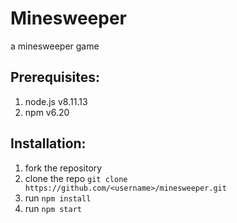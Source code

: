 # Minesweeper
a minesweeper game

## Prerequisites:
1. node.js  v8.11.13
2. npm v6.20

## Installation:
1. fork the repository
2. clone the repo `git clone https://github.com/<username>/minesweeper.git`
3. run `npm install`
3. run `npm start`
